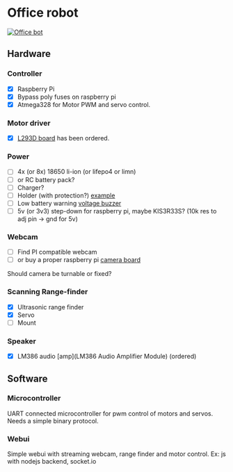 # Office robot

[![Office bot](http://www.eikeland.se/other/robot.png)](http://www.eikeland.se/other/robot.mp4)

## Hardware

### Controller

- [x] Raspberry Pi
- [x] Bypass poly fuses on raspberry pi
- [x] Atmega328 for Motor PWM and servo control.

### Motor driver

- [x] [L293D board](http://cgi.ebay.com/ws/eBayISAPI.dll?ViewItem&item=200982006661&ssPageName=ADME:L:OC:GB:3160) has been ordered.

### Power

- [ ] 4x (or 8x) 18650 li-ion (or lifepo4 or limn)
- [ ] or RC battery pack?
- [ ] Charger?
- [ ] Holder (with protection?) [example](http://www.fasttech.com/products/0/10002230/1161600-2s2p-74v-18650-holder-with-battery-build-in-pcm-pr)
- [ ] Low battery warning [voltage buzzer](http://www.ebay.com/itm/1-8S-Lipo-Li-ion-Fe-Battery-Voltage-2IN1-Tester-Low-Voltage-Buzzer-Alarm-BY-/200988709760?pt=AU_Toys_Hobbies_Radio_Controlled_Vehicles&hash=item2ecbdc5380)
- [ ] 5v (or 3v3) step-down for raspberry pi, maybe KIS3R33S? (10k res to adj pin -> gnd for 5v)

### Webcam

- [ ] Find PI compatible webcam
- [ ] or buy a proper raspberry pi [camera board](http://www.mcmelectronics.com/product/RASPBERRY-PI-2302279-/28-17733)

Should camera be turnable or fixed?

### Scanning Range-finder

- [x] Ultrasonic range finder
- [x] Servo
- [ ] Mount

### Speaker

- [x] LM386 audio [amp](LM386 Audio Amplifier Module) (ordered)

## Software

### Microcontroller

UART connected microcontroller for pwm control of motors and servos.
Needs a simple binary protocol.

### Webui

Simple webui with streaming webcam, range finder and motor control.
Ex: js with nodejs backend, socket.io
